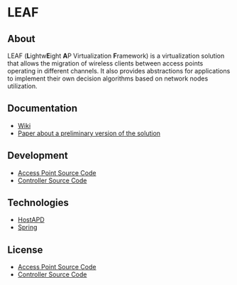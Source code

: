 # LEAF

## About

LEAF (**L**ightw**E**ight **A**P Virtualization **F**ramework) is a virtualization solution that allows the migration of wireless clients between access points operating in different channels.
It also provides abstractions for applications to implement their own decision algorithms based on network nodes utilization.

## Documentation

* [Wiki](https://github.com/juanlucasvieira/VAP-SDN/wiki)
* [Paper about a preliminary version of the solution](https://ieeexplore.ieee.org/document/9015186)
<!--- * [Thesis document that details the concepts and implementation of the solution] (<link here) --->

## Development

* [Access Point Source Code](https://github.com/juanlucasvieira/VAP-SDN/tree/master/access-point)
* [Controller Source Code](https://github.com/juanlucasvieira/VAP-SDN/tree/master/vAP-controller)

## Technologies

* [HostAPD](https://w1.fi/hostapd/)
* [Spring](https://spring.io/)

## License

* [Access Point Source Code](https://github.com/juanlucasvieira/VAP-SDN/blob/master/access-point/README)
* [Controller Source Code](https://github.com/juanlucasvieira/VAP-SDN/tree/master/vAP-controller/LICENSE.md)


